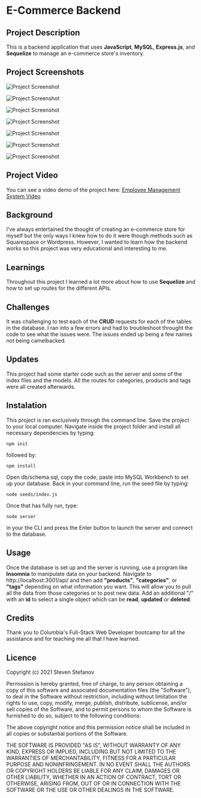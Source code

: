 # E-Commerce Backend

## Project Description

This is a backend application that uses **JavaScript**, **MySQL**, **Express.js**, and **Sequelize** to manage an e-commerce store's inventory.

## Project Screenshots

![Project Screenshot](assets/0.png)

![Project Screenshot](assets/1.png)

![Project Screenshot](assets/2.png)

![Project Screenshot](assets/3.png)

![Project Screenshot](assets/4.png)

![Project Screenshot](assets/5.png)

![Project Screenshot](assets/6.png)

## Project Video

You can see a video demo of the project here: [Employee Management System Video](https://www.youtube.com/watch?v=RPw4ULJDeeg)

## Background

I've always entertained the thought of creating an e-commerce store for myself but the only ways I knew how to do it were though methods such as Squarespace or Wordpress. However, I wanted to learn how the backend works so this project was very educational and interesting to me.

## Learnings

Throughout this project I learned a lot more about how to use **Sequelize** and how to set up routes for the different APIs.

## Challenges

It was challenging to test each of the **CRUD** requests for each of the tables in the database. I ran into a few errors and had to troubleshoot throught the code to see what the issues were. The issues ended up being a few names not being camelbacked.

## Updates

This project had some starter code such as the server and some of the index files and the models. All the routes for categories, products and tags were all created afterwards.

## Instalation

This project is ran exclusively through the command line. Save the project to your local computer. Navigate inside the project folder and install all necessary dependencies by typing:

``npm init``

followed by:

``npm install``

Open db/schema.sql, copy the code, paste into MySQL Workbench to set up your database. Back in your command line, run the seed file by typing:

``node seeds/index.js``

Once that has fully run, type:

``node server``

in your the CLI and press the Enter button to launch the server and connect to the database.

## Usage

Once the database is set up and the server is running, use a program like **Insomnia** to manipulate data on your backend. Navigate to http://localhost:3001/api/ and then add **"products"**, **"categories"**, or **"tags"** depending on what information you want. This will allow you to pull all the data from those categories or to post new data. Add an additional "/" with an **id** to select a single object which can be **read**, **updated** or **deleted**.

## Credits

Thank you to Columbia's Full-Stack Web Developer bootcamp for all the assistance and for teaching me all that I have learned.

## Licence

Copyright (c) 2021 Steven Stefanov

Permission is hereby granted, free of charge, to any person obtaining a copy
of this software and associated documentation files (the "Software"), to deal
in the Software without restriction, including without limitation the rights
to use, copy, modify, merge, publish, distribute, sublicense, and/or sell
copies of the Software, and to permit persons to whom the Software is
furnished to do so, subject to the following conditions:

The above copyright notice and this permission notice shall be included in all
copies or substantial portions of the Software.

THE SOFTWARE IS PROVIDED "AS IS", WITHOUT WARRANTY OF ANY KIND, EXPRESS OR
IMPLIED, INCLUDING BUT NOT LIMITED TO THE WARRANTIES OF MERCHANTABILITY,
FITNESS FOR A PARTICULAR PURPOSE AND NONINFRINGEMENT. IN NO EVENT SHALL THE
AUTHORS OR COPYRIGHT HOLDERS BE LIABLE FOR ANY CLAIM, DAMAGES OR OTHER
LIABILITY, WHETHER IN AN ACTION OF CONTRACT, TORT OR OTHERWISE, ARISING FROM,
OUT OF OR IN CONNECTION WITH THE SOFTWARE OR THE USE OR OTHER DEALINGS IN THE
SOFTWARE.